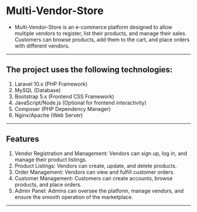 # Multi-Vendor-Store

- Multi-Vendor-Store is an e-commerce platform designed to allow multiple vendors to register, list their products, and manage their sales. Customers can browse products, add them to the cart, and place orders with different vendors.

---

## The project uses the following technologies:

1. Laravel 10.x (PHP Framework)
1. MySQL (Database)
1. Bootstrap 5.x (Frontend CSS Framework)
1. JavaScript/Node.js (Optional for frontend interactivity)
1. Composer (PHP Dependency Manager)
1. Nginx/Apache (Web Server)

---

## Features

1. Vendor Registration and Management: Vendors can sign up, log in, and manage their product listings.
1. Product Listings: Vendors can create, update, and delete products.
1. Order Management: Vendors can view and fulfill customer orders.
1. Customer Management: Customers can create accounts, browse products, and place orders.
1. Admin Panel: Admins can oversee the platform, manage vendors, and ensure the smooth operation of the marketplace.

---
